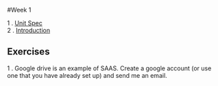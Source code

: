 #Week 1

1 . [Unit Spec](www.sqa.org.uk/sqa/files/hn/H17934.pdf)
<br>2 . [Introduction](https://docs.google.com/presentation/d/1nyWQHHeLWD8Iys8IuZuWRJmFoYTfLh6ivA4eN2kFiBQ/pub?start=false&loop=false&delayms=60000&slide=id.p13)

## Exercises

1 . Google drive is an example of SAAS. Create a google account (or use one that you have already set up) and send me an email.
